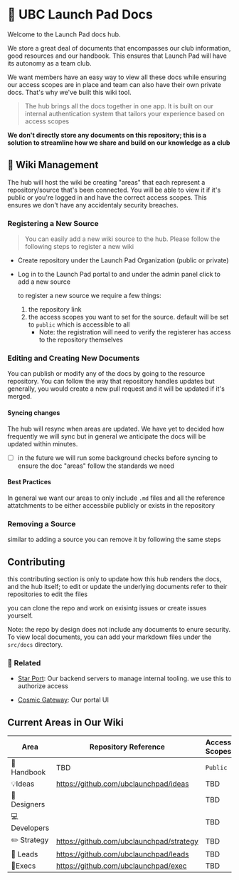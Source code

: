 # 📖 UBC Launch Pad Docs

Welcome to the Launch Pad docs hub.

We store a great deal of documents that encompasses our club information, good resources and our handbook. This ensures that Launch Pad will have its autonomy as a team club.

We want members have an easy way to view all these docs while ensuring our access scopes are in place and team can also have their own private docs. That's why we've built this wiki tool.

> The hub brings all the docs together in one app. It is built on our internal authentication system that tailors your experience based on access scopes

**We don't directly store any documents on this repository; this is a solution to streamline how we share and build on our knowledge as a club**

## 📝 Wiki Management

The hub will host the wiki be creating "areas" that each represent a repository/source that's been connected. You will be able to view it if it's public or you're logged in and have the correct access scopes. This ensures we don't have any accidentaly security breaches.

### Registering a New Source

> You can easily add a new wiki source to the hub. Please follow the following steps to register a new wiki

- Create repository under the Launch Pad Organization (public or private)

- Log in to the Launch Pad portal to and under the admin panel click to add a new source

  to register a new source we require a few things:

  1. the repository link
  2. the access scopes you want to set for the source. default will be set to `public` which is accessible to all
     - Note: the registration will need to verify the registerer has access to the repository themselves

### Editing and Creating New Documents

You can publish or modify any of the docs by going to the resource repository. You can follow the way that repository handles updates but generally, you would create a new pull request and it will be updated if it's merged.

#### Syncing changes

The hub will resync when areas are updated. We have yet to decided how frequently we will sync but in general we anticipate the docs will be updated within minutes.

- [ ] in the future we will run some background checks before syncing to ensure the doc "areas" follow the standards we need

#### Best Practices

In general we want our areas to only include `.md` files and all the reference attatchments to be either accessbile publicly or exists in the repository

### Removing a Source

similar to adding a source you can remove it by following the same steps

## Contributing

this contributing section is only to update how this hub renders the docs, and the hub itself; to edit or update the underlying documents refer to their repositories to edit the files

you can clone the repo and work on exisintg issues or create issues yourself.

Note: the repo by design does not include any documents to enure security. To view local documents, you can add your markdown files under the `src/docs` directory.

### 🔗 Related

- [Star Port](https://github.com/ubclaunchpad/StarPort): Our backend servers to manage internal tooling. we use this to authorize access

- [Cosmic Gateway](https://github.com/ubclaunchpad/CosmicGateway): Our portal UI

## Current Areas in Our Wiki

| Area          | Repository Reference                     | Access Scopes |
| ------------- | ---------------------------------------- | ------------- |
| 📓 Handbook   | TBD                                      | `Public`      |
| 💡Ideas       | https://github.com/ubclaunchpad/ideas    | TBD           |
| 🎨 Designers  |                                          | TBD           |
| 💻 Developers |                                          | TBD           |
| ✏️ Strategy   | https://github.com/ubclaunchpad/strategy | TBD           |
| 📄 Leads      | https://github.com/ubclaunchpad/leads    | TBD           |
| 📃Execs       | https://github.com/ubclaunchpad/exec     | TBD           |
